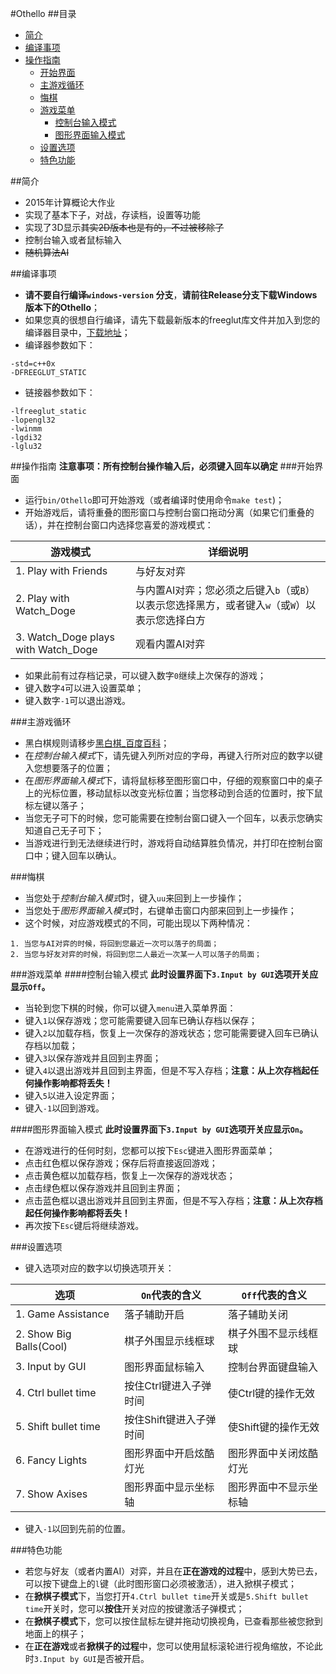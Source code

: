 ﻿#Othello
##<a name="index"/>目录
* [简介](#intro)
* [编译事项](#compile)
* [操作指南](#op)
  * [开始界面](#start)
  * [主游戏循环](#main)
  * [悔棋](#regret)
  * [游戏菜单](#menu)
    * [控制台输入模式](#console)
    * [图形界面输入模式](#graphic)
  * [设置选项](#settings)
  * [特色功能](#feature)

##<a name="intro"/>简介
* 2015年计算概论大作业
* 实现了基本下子，对战，存读档，设置等功能
* 实现了3D显示~~其实2D版本也是有的，不过被移除了~~
* 控制台输入或者鼠标输入
* ~~随机算法AI~~

##<a name="compile"/>编译事项
* **请不要自行编译`windows-version` 分支**，**请前往Release分支下载Windows版本下的Othello**；
* 如果您真的很想自行编译，请先下载最新版本的freeglut库文件并加入到您的编译器目录中，[下载地址](http://freeglut.sourceforge.net/)；
* 编译器参数如下：
```
-std=c++0x
-DFREEGLUT_STATIC
```
* 链接器参数如下：
```
-lfreeglut_static
-lopengl32
-lwinmm
-lgdi32
-lglu32
```

##<a name="op"/>操作指南
**注意事项：所有控制台操作输入后，必须键入回车以确定**
###<a name="start"/>开始界面
* 运行`bin/Othello`即可开始游戏（或者编译时使用命令`make test`)；
* 开始游戏后，请将重叠的图形窗口与控制台窗口拖动分离（如果它们重叠的话），并在控制台窗口内选择您喜爱的游戏模式：

| 游戏模式                                  | 详细说明       |
| ----------------------------------------- | -------------- |
| 1. Play with Friends                      | 与好友对弈     |
| 2. Play with Watch_Doge                   | 与内置AI对弈；您必须之后键入`b`（或`B`）以表示您选择黑方，或者键入`w`（或`W`）以表示您选择白方 |
| 3. Watch\_Doge plays with Watch\_Doge     | 观看内置AI对弈 |

* 如果此前有过存档记录，可以键入数字`0`继续上次保存的游戏；
* 键入数字`4`可以进入设置菜单；
* 键入数字`-1`可以退出游戏。

###<a name="main"/>主游戏循环
* 黑白棋规则请移步[黑白棋_百度百科](http://baike.baidu.com/link?url=xHe8eg0s1iZDeTQ2gS3pu-6BVHFQJbACmsoP_H9-BfH8zmVIKSBHUTlO8kDgOFbhapcn2FCe291C6YP3YfCGjACygxVrNY0Zl6m7QWxjP47)；
* 在*控制台输入模式*下，请先键入列所对应的字母，再键入行所对应的数字以键入您想要落子的位置；
* 在*图形界面输入模式*下，请将鼠标移至图形窗口中，仔细的观察窗口中的桌子上的光标位置，移动鼠标以改变光标位置；当您移动到合适的位置时，按下鼠标左键以落子；
* 当您无子可下的时候，您可能需要在控制台窗口键入一个回车，以表示您确实知道自己无子可下；
* 当游戏进行到无法继续进行时，游戏将自动结算胜负情况，并打印在控制台窗口中；键入回车以确认。

###<a name="regret"/>悔棋
* 当您处于*控制台输入模式*时，键入`uu`来回到上一步操作；
* 当您处于*图形界面输入模式*时，右键单击窗口内部来回到上一步操作；
* 这个时候，对应游戏模式的不同，可能出现以下两种情况：
```
1. 当您与AI对弈的时候，将回到您最近一次可以落子的局面；
2. 当您与好友对弈的时候，将回到您二人最近一次某一人可以落子的局面；
```

###<a name="menu"/>游戏菜单
####<a name="console"/>控制台输入模式
**此时设置界面下`3.Input by GUI`选项开关应显示`Off`。**
* 当轮到您下棋的时候，你可以键入`menu`进入菜单界面：
* 键入`1`以保存游戏；您可能需要键入回车已确认存档以保存；
* 键入`2`以加载存档，恢复上一次保存的游戏状态；您可能需要键入回车已确认存档以加载；
* 键入`3`以保存游戏并且回到主界面；
* 键入`4`以退出游戏并且回到主界面，但是不写入存档；**注意：从上次存档起任何操作影响都将丢失！**
* 键入`5`以进入设定界面；
* 键入`-1`以回到游戏。

####<a name="graphic"/>图形界面输入模式
**此时设置界面下`3.Input by GUI`选项开关应显示`On`。**
* 在游戏进行的任何时刻，您都可以按下`Esc`键进入图形界面菜单；
* 点击红色框以保存游戏；保存后将直接返回游戏；
* 点击黄色框以加载存档，恢复上一次保存的游戏状态；
* 点击绿色框以保存游戏并且回到主界面；
* 点击蓝色框以退出游戏并且回到主界面，但是不写入存档；**注意：从上次存档起任何操作影响都将丢失！**
* 再次按下`Esc`键后将继续游戏。

###<a name="settings"/>设置选项
* 键入选项对应的数字以切换选项开关：

| 选项                    | `On`代表的含义          | `Off`代表的含义        |
| ----------------------- | ----------------------- | ---------------------- |
| 1. Game Assistance      | 落子辅助开启            | 落子辅助关闭           |
| 2. Show Big Balls(Cool) | 棋子外围显示线框球      | 棋子外围不显示线框球   |
| 3. Input by GUI         | 图形界面鼠标输入        | 控制台界面键盘输入     |
| 4. Ctrl bullet time     | 按住Ctrl键进入子弹时间  | 使Ctrl键的操作无效     |
| 5. Shift bullet time    | 按住Shift键进入子弹时间 | 使Shift键的操作无效    |
| 6. Fancy Lights         | 图形界面中开启炫酷灯光  | 图形界面中关闭炫酷灯光 |
| 7. Show Axises          | 图形界面中显示坐标轴    | 图形界面中不显示坐标轴 |

* 键入`-1`以回到先前的位置。

###<a name="feature"/>特色功能
* 若您与好友（或者内置AI）对弈，并且在**正在游戏的过程**中，感到大势已去，可以按下键盘上的`l`键（此时图形窗口必须被激活），进入掀棋子模式；
* 在**掀棋子模式**下，当您打开`4.Ctrl bullet time`开关或是`5.Shift bullet time`开关时，您可以**按住**开关对应的按键激活子弹模式；
* 在**掀棋子模式**下，您可以按住鼠标左键并拖动切换视角，已查看那些被您掀到地面上的棋子；
* 在**正在游戏**或者**掀棋子的过程**中，您可以使用鼠标滚轮进行视角缩放，不论此时`3.Input by GUI`是否被开启。
